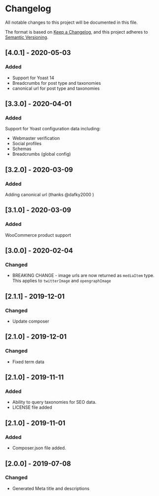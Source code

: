 # Changelog

All notable changes to this project will be documented in this file.

The format is based on [Keep a Changelog](https://keepachangelog.com/en/1.0.0/),
and this project adheres to [Semantic Versioning](https://semver.org/spec/v2.0.0.html).

## [4.0.1] - 2020-05-03

### Added

- Support for Yoast 14
- Breadcrumbs for post type and taxonomies
- canonical url for post type and taxonomies

## [3.3.0] - 2020-04-01

### Added

Support for Yoast configuration data including:

- Webmaster verification
- Social profiles
- Schemas
- Breadcrumbs (global config)

## [3.2.0] - 2020-03-09

### Added

Adding canonical url (thanks @dafky2000 )

## [3.1.0] - 2020-03-09

### Added

WooCommerce product support

## [3.0.0] - 2020-02-04

### Changed

- BREAKING CHANGE - image urls are now returned as `mediaItem` type.
  This applies to `twitterImage` and `opengraphImage`

## [2.1.1] - 2019-12-01

### Changed

- Update composer

## [2.1.0] - 2019-12-01

### Changed

- Fixed term data

## [2.1.0] - 2019-11-11

### Added

- Ability to query taxonomies for SEO data.
- LICENSE file added

## [2.1.0] - 2019-11-01

### Added

- Composer.json file added.

## [2.0.0] - 2019-07-08

### Changed

- Generated Meta title and descriptions
